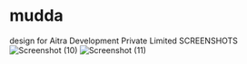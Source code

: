 # mudda
design for Aitra Development Private Limited
SCREENSHOTS
![Screenshot (10)](https://user-images.githubusercontent.com/73213883/150127595-767a1ff1-fdf6-4d37-8b0f-afe3d599452a.png)
![Screenshot (11)](https://user-images.githubusercontent.com/73213883/150127819-c1f124fc-d758-4351-9cb3-929ec2ebf611.png)
